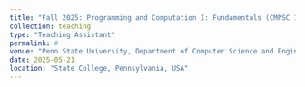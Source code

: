```yaml
---
title: "Fall 2025: Programming and Computation I: Fundamentals (CMPSC 131)"
collection: teaching
type: "Teaching Assistant"
permalink: #
venue: "Penn State University, Department of Computer Science and Engineering"
date: 2025-05-21
location: "State College, Pennsylvania, USA"
---
```


